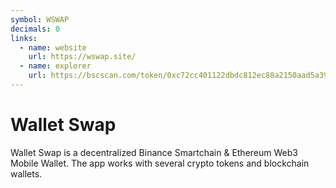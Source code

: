 ```yaml
---
symbol: WSWAP
decimals: 0
links:
  - name: website
    url: https://wswap.site/
  - name: explorer
    url: https://bscscan.com/token/0xc72cc401122dbdc812ec88a2150aad5a39467401
---
```


# Wallet Swap

Wallet Swap is a decentralized Binance Smartchain & Ethereum Web3 Mobile Wallet. The app works with several crypto tokens and blockchain wallets.
